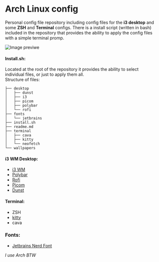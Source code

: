 # Arch Linux config
Personal config file repository including config files for the **i3 desktop** and some **ZSH** and **Terminal** configs. There is a install script (written in bash) included in the repository that provides the ability to apply the config files with a simple terminal promp.

![Image previwe](https://github.com/VidFurlan/Dotfiles/assets/71604849/e5aa6121-938d-44b8-a1ef-6df8e80dc3d8)

#### Install.sh:
Located at the root of the repository it provides the ability to select individual files, or just to apply them all.
<br/>Structure of files:
    
    ├── desktop
    │   ├── dunst
    │   ├── i3
    │   ├── picom
    │   ├── polybar
    │   └── rofi
    ├── fonts
    │   └── jetbrains
    ├── install.sh
    ├── readme.md
    ├── terminal
    │   ├── cava
    │   ├── kitty
    │   └── neofetch
    └── wallpapers

#### i3 WM Desktop:
- [i3 WM](https://i3wm.org/)
- [Polybar](https://github.com/polybar/polybar)
- [Rofi](https://github.com/davatorium/rofi)
- [Picom](https://github.com/yshui/picom)
- [Dunst](https://dunst-project.org/)

#### Terminal:
- ZSH
- [kitty](https://sw.kovidgoyal.net/kitty/)
- cava

### Fonts:
- [Jetbrains Nerd Font](https://www.nerdfonts.com/)

*I use Arch BTW*
